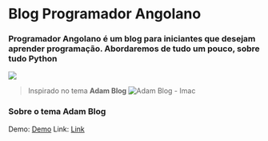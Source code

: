 # Blog Programador Angolano

### Programador Angolano é um blog para iniciantes que desejam aprender programação. Abordaremos de tudo um pouco, sobre tudo Python
![](https://github.com/pangolano/hello-world/master/pat.png?raw=true)

> Inspirado no tema **Adam Blog**
![Adam Blog - Imac](https://github.com/artemsheludko/adam-blog/blob/master/assets/img/adam-blog-imac.jpg?raw=true)

### Sobre o tema Adam Blog
Demo: [Demo](https://artemsheludko.github.io/adam-blog/)
Link: [Link](https://github.com/artemsheludko/adam-blog/)


